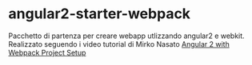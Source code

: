 # angular2-starter-webpack

Pacchetto di partenza per creare webapp utlizzando angular2 e webkit.
Realizzato seguendo i video tutorial di Mirko Nasato [Angular 2 with Webpack Project Setup](https://www.youtube.com/playlist?list=PLgGUMhSgtxJyIQ4vI3BzlCzZLHL79Ew6p)
